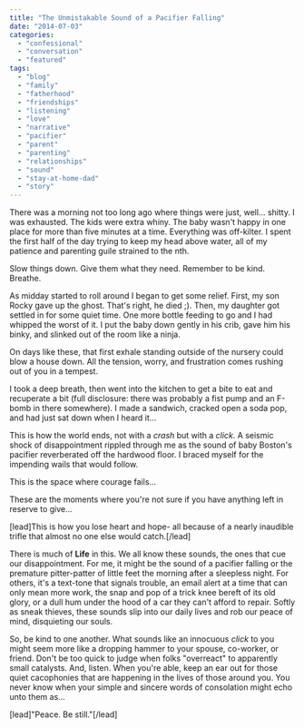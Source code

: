 ```yaml
---
title: "The Unmistakable Sound of a Pacifier Falling"
date: "2014-07-03"
categories: 
  - "confessional"
  - "conversation"
  - "featured"
tags: 
  - "blog"
  - "family"
  - "fatherhood"
  - "friendships"
  - "listening"
  - "love"
  - "narrative"
  - "pacifier"
  - "parent"
  - "parenting"
  - "relationships"
  - "sound"
  - "stay-at-home-dad"
  - "story"
---
```


There was a morning not too long ago where things were just, well... shitty. I was exhausted. The kids were extra whiny. The baby wasn't happy in one place for more than five minutes at a time. Everything was off-kilter. I spent the first half of the day trying to keep my head above water, all of my patience and parenting guile strained to the nth.

Slow things down. Give them what they need. Remember to be kind. Breathe.

As midday started to roll around I began to get some relief. First, my son Rocky gave up the ghost. That's right, he died ;). Then, my daughter got settled in for some quiet time. One more bottle feeding to go and I had whipped the worst of it. I put the baby down gently in his crib, gave him his binky, and slinked out of the room like a ninja.  
  
On days like these, that first exhale standing outside of the nursery could blow a house down. All the tension, worry, and frustration comes rushing out of you in a tempest.  
  
I took a deep breath, then went into the kitchen to get a bite to eat and recuperate a bit (full disclosure: there was probably a fist pump and an F-bomb in there somewhere). I made a sandwich, cracked open a soda pop, and had just sat down when I heard it...  
  
This is how the world ends, not with a _crash_ but with a _click_. A seismic shock of disappointment rippled through me as the sound of baby Boston's pacifier reverberated off the hardwood floor. I braced myself for the impending wails that would follow.  
  
This is the space where courage fails...  
  
These are the moments where you're not sure if you have anything left in reserve to give...  
  
\[lead\]This is how you lose heart and hope- all because of a nearly inaudible trifle that almost no one else would catch.\[/lead\]  
  
There is much of **Life** in this. We all know these sounds, the ones that cue our disappointment. For me, it might be the sound of a pacifier falling or the premature pitter-patter of little feet the morning after a sleepless night. For others, it's a text-tone that signals trouble, an email alert at a time that can only mean more work, the snap and pop of a trick knee bereft of its old glory, or a dull hum under the hood of a car they can't afford to repair. Softly as sneak thieves, these sounds slip into our daily lives and rob our peace of mind, disquieting our souls.  
  
So, be kind to one another. What sounds like an innocuous _click_ to you might seem more like a dropping hammer to your spouse, co-worker, or friend. Don't be too quick to judge when folks "overreact" to apparently small catalysts. And, listen. When you're able, keep an ear out for those quiet cacophonies that are happening in the lives of those around you. You never know when your simple and sincere words of consolation might echo unto them as...  
  
\[lead\]"Peace. Be still."\[/lead\]
